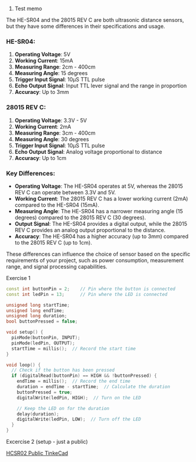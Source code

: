 1. Test memo

The HE-SR04 and the 28015 REV C are both ultrasonic distance sensors, but they have some differences in their specifications and usage.

### HE-SR04:
1. **Operating Voltage**: 5V
2. **Working Current**: 15mA
3. **Measuring Range**: 2cm - 400cm
4. **Measuring Angle**: 15 degrees
5. **Trigger Input Signal**: 10µS TTL pulse
6. **Echo Output Signal**: Input TTL lever signal and the range in proportion
7. **Accuracy**: Up to 3mm

### 28015 REV C:
1. **Operating Voltage**: 3.3V - 5V
2. **Working Current**: 2mA
3. **Measuring Range**: 3cm - 400cm
4. **Measuring Angle**: 30 degrees
5. **Trigger Input Signal**: 10µS TTL pulse
6. **Echo Output Signal**: Analog voltage proportional to distance
7. **Accuracy**: Up to 1cm

### Key Differences:
- **Operating Voltage**: The HE-SR04 operates at 5V, whereas the 28015 REV C can operate between 3.3V and 5V.
- **Working Current**: The 28015 REV C has a lower working current (2mA) compared to the HE-SR04 (15mA).
- **Measuring Angle**: The HE-SR04 has a narrower measuring angle (15 degrees) compared to the 28015 REV C (30 degrees).
- **Output Signal**: The HE-SR04 provides a digital output, while the 28015 REV C provides an analog output proportional to the distance.
- **Accuracy**: The HE-SR04 has a higher accuracy (up to 3mm) compared to the 28015 REV C (up to 1cm).

These differences can influence the choice of sensor based on the specific requirements of your project, such as power consumption, measurement range, and signal processing capabilities.

Exercise 1
``` c++
const int buttonPin = 2;    // Pin where the button is connected
const int ledPin = 13;      // Pin where the LED is connected

unsigned long startTime;
unsigned long endTime;
unsigned long duration;
bool buttonPressed = false;

void setup() {
  pinMode(buttonPin, INPUT);
  pinMode(ledPin, OUTPUT);
  startTime = millis();  // Record the start time
}

void loop() {
  // Check if the button has been pressed
  if (digitalRead(buttonPin) == HIGH && !buttonPressed) {
    endTime = millis();  // Record the end time
    duration = endTime - startTime;  // Calculate the duration
    buttonPressed = true;
    digitalWrite(ledPin, HIGH);  // Turn on the LED

    // Keep the LED on for the duration
    delay(duration);
    digitalWrite(ledPin, LOW);  // Turn off the LED
  }
}
```
Excercise 2 (setup - just a public)


[HCSR02 Public TinkeCad](https://www.tinkercad.com/things/4mGXsHk76Uq-ultrasonic-sensor-hc-sr04-with-led)
